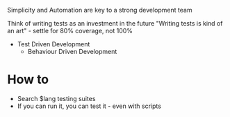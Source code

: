 Simplicity and Automation are key to a strong development team

Think of writing tests as an investment in the future
"Writing tests is kind of an art" - settle for 80% coverage, not 100%

- Test Driven Development
	- Behaviour Driven Development

# How to
- Search $lang testing suites
- If you can run it, you can test it - even with scripts